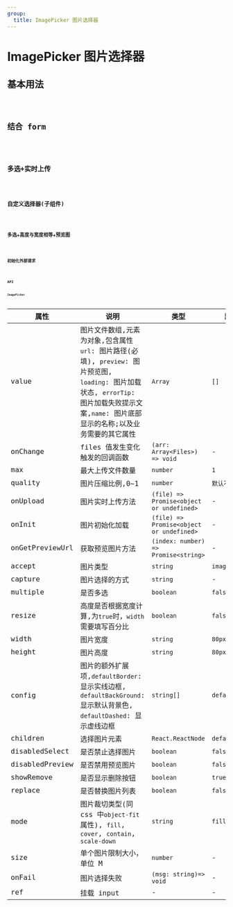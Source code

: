 ```yaml
---
group:
  title: ImagePicker 图片选择器
---
```


# ImagePicker 图片选择器

## 基本用法

<code src="./demo/base" />

## 结合 form

<code src="./demo/form" />

## 多选+实时上传

<code src="./demo/onUpload" />

## 自定义选择器(子组件)

<code src="./demo/idCard" />

## 多选+高度与宽度相等+预览图

<code src="./demo/resize" />

## 初始化外部请求

<code src="./demo/init" />

## API

### ImagePicker

| 属性            | 说明                                                                                                                                                                                       | 类型                                     | 默认值          |
| --------------- | ------------------------------------------------------------------------------------------------------------------------------------------------------------------------------------------ | ---------------------------------------- | --------------- |
| value           | 图片文件数组,元素为对象,包含属性 `url`: 图片路径(必填), `preview`: 图片预览图, `loading`: 图片加载状态, `errorTip`: 图片加载失败提示文案,`name`: 图片底部显示的名称;以及业务需要的其它属性 | `Array`                                  | `[]`            |
| onChange        | files 值发生变化触发的回调函数                                                                                                                                                             | `(arr: Array<Files>) => void`            | -               |
| max             | 最大上传文件数量                                                                                                                                                                           | `number`                                 | `1`             |
| quality         | 图片压缩比例,0~1                                                                                                                                                                           | `number`                                 | `默认不压缩`    |
| onUpload        | 图片实时上传方法                                                                                                                                                                           | `(file) => Promise<object or undefined>` | -               |
| onInit          | 图片初始化加载                                                                                                                                                                             | `(file) => Promise<object or undefined>` | -               |
| onGetPreviewUrl | 获取预览图片方法                                                                                                                                                                           | `(index: number) => Promise<string>`     | -               |
| accept          | 图片类型                                                                                                                                                                                   | `string`                                 | `image/*`       |
| capture         | 图片选择的方式                                                                                                                                                                             | `string`                                 | -               |
| multiple        | 是否多选                                                                                                                                                                                   | `boolean`                                | `false`         |
| resize          | 高度是否根据宽度计算,为`true`时，`width`需要填写百分比                                                                                                                                     | `boolean`                                | `false`         |
| width           | 图片宽度                                                                                                                                                                                   | `string`                                 | `80px`          |
| height          | 图片高度                                                                                                                                                                                   | `string`                                 | `80px`          |
| config          | 图片的额外扩展项,`defaultBorder`: 显示实线边框, `defaultBackGround`: 显示默认背景色, `defaultDashed`: 显示虚线边框                                                                         | `string[]`                               | `defaultBorder` |
| children        | 选择图片元素                                                                                                                                                                               | `React.ReactNode`                        | `default`       |
| disabledSelect  | 是否禁止选择图片                                                                                                                                                                           | `boolean`                                | `false`         |
| disabledPreview | 是否禁用预览图片                                                                                                                                                                           | `boolean`                                | `false`         |
| showRemove      | 是否显示删除按钮                                                                                                                                                                           | `boolean`                                | `true`          |
| replace         | 是否替换图片列表                                                                                                                                                                           | `boolean`                                | `false`         |
| mode            | 图片裁切类型(同 css 中`object-fit`属性), `fill`, `cover`, `contain`, `scale-down`                                                                                                          | `string`                                 | `fill`          |
| size            | 单个图片限制大小，单位 M                                                                                                                                                                   | `number`                                 | -               |
| onFail          | 图片选择失败                                                                                                                                                                               | `(msg: string)=> void`                   | -               |
| ref             | 挂载 input                                                                                                                                                                                 | -                                        | -               |
